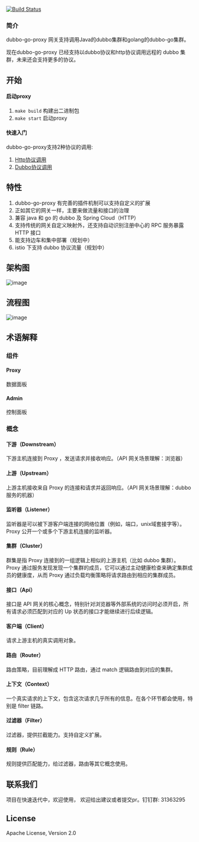 [![Build Status](https://travis-ci.org/dubbogo/dubbo-go-proxy.svg?branch=master)](https://travis-ci.org/dubbogo/dubbo-go-proxy)

### 简介

dubbo-go-proxy 网关支持调用Java的dubbo集群和golang的dubbo-go集群。

现在dubbo-go-proxy 已经支持以dubbo协议和http协议调用远程的 dubbo 集群，未来还会支持更多的协议。

## 开始
#### 启动proxy
1. `make build` 构建出二进制包
2. `make start` 启动proxy

#### 快速入门
dubbo-go-proxy支持2种协议的调用:

1. [Http协议调用](https://github.com/dubbogo/dubbo-go-proxy/blob/develop/docs/sample/http.md) 
2. [Dubbo协议调用](https://github.com/dubbogo/dubbo-go-proxy/blob/develop/docs/sample/dubbo.md)

## 特性
1. dubbo-go-proxy 有完善的插件机制可以支持自定义的扩展
2. 正如其它的网关一样，主要来做流量和接口的治理
3. 兼容 java 和 go 的 dubbo 及 Spring Cloud（HTTP）
4. 支持传统的网关自定义映射外，还支持自动识别注册中心的 RPC 服务暴露 HTTP 接口
4. 能支持边车和集中部署（规划中）
5. istio 下支持 dubbo 协议流量（规划中）

## 架构图
![image](https://raw.githubusercontent.com/dubbogo/dubbo-go-proxy/master/docs/images/dubbgoproxy-infrastructure.png)
## 流程图
![image](https://raw.githubusercontent.com/dubbogo/dubbo-go-proxy/master/docs/images/dubbogoproxy-procedure.png)

## 术语解释
### 组件
#### Proxy
数据面板
#### Admin
控制面板
### 概念
#### 下游（Downstream）
下游主机连接到 Proxy ，发送请求并接收响应。（API 网关场景理解：浏览器）
#### 上游（Upstream）
上游主机接收来自 Proxy 的连接和请求并返回响应。（API 网关场景理解：dubbo 服务的机器）
#### 监听器（Listener）
监听器是可以被下游客户端连接的网络位置（例如，端口，unix域套接字等）。Proxy 公开一个或多个下游主机连接的监听器。
#### 集群（Cluster）
群集是指 Proxy 连接到的一组逻辑上相似的上游主机（比如 dubbo 集群）。Proxy 通过服务发现发现一个集群的成员，它可以通过主动健康检查来确定集群成员的健康度，从而 Proxy 通过负载均衡策略将请求路由到相应的集群成员。
#### 接口（Api）
接口是 API 网关的核心概念，特别针对浏览器等外部系统的访问时必须开启，所有请求必须匹配到对应的 Up 状态的接口才能继续进行后续逻辑。
#### 客户端（Client）
请求上游主机的真实调用对象。
#### 路由（Router）
路由策略，目前理解成 HTTP 路由，通过 match 逻辑路由到对应的集群。
#### 上下文（Context）
一个真实请求的上下文，包含这次请求几乎所有的信息。在各个环节都会使用，特别是 filter 链路。
#### 过滤器（Filter）
过滤器，提供拦截能力。支持自定义扩展。
#### 规则（Rule）
规则提供匹配能力，给过滤器，路由等其它概念使用。
## 联系我们
项目在快速迭代中，欢迎使用， 欢迎给出建议或者提交pr。钉钉群: 31363295
## License

Apache License, Version 2.0

